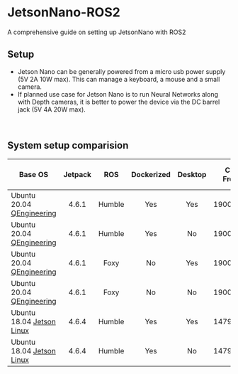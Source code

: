 # JetsonNano-ROS2
A comprehensive guide on setting up JetsonNano with ROS2

## Setup

- Jetson Nano can be generally powered from a micro usb power supply (5V 2A 10W max). This can manage a keyboard, a mouse and a small camera.
- If planned use case for Jetson Nano is to run Neural Networks along with Depth cameras, it is better to power the device via the DC barrel jack (5V 4A 20W max).

<br>

## System setup comparision

| Base OS | Jetpack | ROS | Dockerized | Desktop | CPU/GPU Frequency | Idle RAM (GB) | Storage (GB)| Tutorial |
|---	|:---:|:---:|:---:|:---:|:---:|:---:|:---:|:---:|
| Ubuntu 20.04 [QEngineering](https://github.com/Qengineering/Jetson-Nano-Ubuntu-20-image?tab=readme-ov-file#bare-image) | 4.6.1 | Humble | Yes	| Yes | 1900Mz/950Mz |     |     |     |
| Ubuntu 20.04	[QEngineering](https://github.com/Qengineering/Jetson-Nano-Ubuntu-20-image?tab=readme-ov-file#bare-image) | 4.6.1 | Humble	| Yes | No |  1900Mz/950Mz |     |     |     |
| Ubuntu 20.04 [QEngineering](https://github.com/Qengineering/Jetson-Nano-Ubuntu-20-image?tab=readme-ov-file#bare-image) | 4.6.1 | Foxy | No | Yes	| 1900Mz/950Mz | 1.5 / 3.9 | 14.9 | [Image](/JetsonNano-ROS2/images/u20-foxy-noDocker-Desktop.png) [Tutorial](/JetsonNano-ROS2/docs/u20-foxy-noDocker-Desktop.md) |
| Ubuntu 20.04	[QEngineering](https://github.com/Qengineering/Jetson-Nano-Ubuntu-20-image?tab=readme-ov-file#bare-image) | 4.6.1 | Foxy | No	| No 	| 1900Mz/950Mz | 0.5 / 3.9 |     | [Image](/JetsonNano-ROS2/images/u20-foxy-noDocker-noDesktop.png) [Tutorial](/JetsonNano-ROS2/docs/u20-foxy-noDocker-noDesktop.md) |
| Ubuntu 18.04 [Jetson Linux](https://developer.nvidia.com/embedded/learn/get-started-jetson-nano-devkit#write)| 4.6.4 | Humble 	| Yes | Yes | 1479Mz/920Mz |     |     |     |
| Ubuntu 18.04 [Jetson Linux](https://developer.nvidia.com/embedded/learn/get-started-jetson-nano-devkit#write)| 4.6.4 | Humble	| Yes | No | 1479Mz/920Mz |     |     |     |